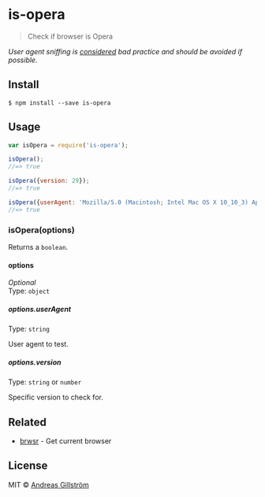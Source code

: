 # is-opera

> Check if browser is Opera

*User agent sniffing is [considered](https://developer.mozilla.org/en-US/docs/Browser_detection_using_the_user_agent) bad practice and should be avoided if possible.*


## Install

```
$ npm install --save is-opera
```


## Usage

```js
var isOpera = require('is-opera');

isOpera();
//=> true

isOpera({version: 29});
//=> true

isOpera({userAgent: 'Mozilla/5.0 (Macintosh; Intel Mac OS X 10_10_3) AppleWebKit/537.36 (KHTML, like Gecko) Chrome/42.0.2311.152 Safari/537.36 OPR/29.0.1795.60'});
//=> true
```


### isOpera(options)

Returns a `boolean`.

#### options

*Optional*  
Type: `object`

##### options.userAgent

Type: `string`

User agent to test.

##### options.version

Type: `string` or `number`

Specific version to check for.


## Related

* [brwsr](https://github.com/gillstrom/brwsr) - Get current browser


## License

MIT © [Andreas Gillström](http://github.com/gillstrom)
